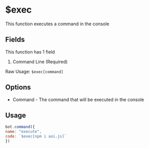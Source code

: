# $exec

This function executes a command in the console

## Fields

This function has 1 field

1. Command Line \(Required\)

Raw Usage: `$exec[command]`

## Options

* Command - The command that will be executed in the console

## Usage

```javascript
bot.command({
name: "execute",
code: `$exec[npm i aoi.js]`
})
```


